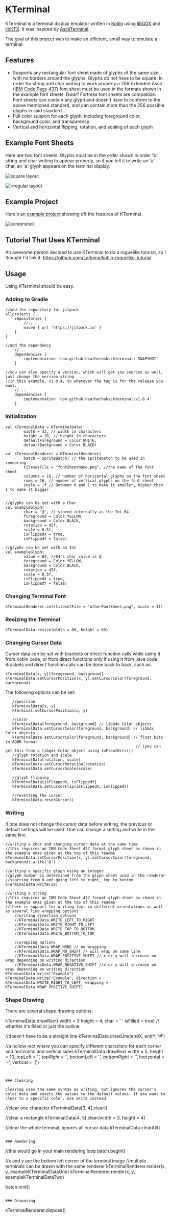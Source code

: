 # KTerminal

KTerminal is a terminal display emulator written in [Kotlin](https://kotlinlang.org/) using [libGDX](http://libgdx.badlogicgames.com/) and [libKTX](https://libktx.github.io/). It was inspired by [AsciiTerminal](https://github.com/julianmaster/AsciiTerminal).

The goal of this project was to make an efficient, small way to emulate a terminal.

## Features

- Supports any rectangular font sheet made of glyphs of the same size, with no borders around the glyphs. Glyphs do not have to be square. In order for string and char writing to work properly a 256 Extended Ascii ([IBM Code Page 437](https://en.wikipedia.org/wiki/Code_page_437)) font sheet must be used in the formats shown in the example font sheets. Dwarf Fortress font sheets are compatible. Font sheets can contain any glyph and doesn't have to conform to the above mentioned standard, and can contain more than the 256 possible glyphs in said standard.
- Full color support for each glyph, including foreground color, background color, and transparency.
- Vertical and horizontal flipping, rotation, and scaling of each glyph

## Example Font Sheets
Here are two font sheets. Glyphs must be in the order shown in order for string and char writing to appear properly, so if you tell it to write an 'a' char, an 'a' glyph appears on the terminal display.

![square layout](https://i.imgur.com/KkSCL0d.png)

![irregular layout](https://i.imgur.com/lSbFY2n.png)

## Example Project
Here's an [example project](https://github.com/heatherhaks/KTerminalColorPicker/) showing off the features of KTerminal.

![screenshot](https://i.imgur.com/p7YSawF.gif)

## Tutorial That Uses KTerminal

An awesome person decided to use KTerminal to do a roguelike tutorial, so I thought I'd link it: https://github.com/Larkenx/kotlin-roguelike-tutorial

## Usage

Using KTerminal should be easy.

### Adding to Gradle

```
//add the repository for jitpack
allprojects {
    repositories {
        //...
        maven { url 'https://jitpack.io' }
    }
}

//add the dependency
    //...
    dependencies {
        implementation 'com.github.heatherhaks:kterminal:-SNAPSHOT'
    }
    
//you can also specify a version, which will get you sources as well, just change the version string
//in this example, v1.0.4, to whatever the tag is for the release you want.
    //...
    dependencies {
        implementation 'com.github.heatherhaks:kterminal:v1.0.4'
    }
```

### Initialization

```
val kTerminalData = KTerminalData(
        width = 33, // width in characters
        height = 20, // height in characters
        defaultForeground = Color.WHITE,
        defaultBackground = Color.BLACK)

val kTerminalRenderer = KTerminalRenderer(
        batch = spriteBatch) // the spritebatch to be used in rendering
        tilesetFile = "fontSheetName.png", //the name of the font sheet
        columns = 16, // number of horizontal glyphs on the font sheet
        rows = 16, // number of vertical glyphs on the font sheet
        scale = 1f // Between 0 and 1 to make it smaller, higher than 1 to make it bigger
        
        
//glyphs can be set with a Char
val exampleGlyph(
        char = '@', // stored internally as the Int 64
        foreground = Color.YELLOW,
        background = Color.BLACK,
        rotation = 45f,
        scale = 0.5f,
        isFlippedX = true,
        isFlippedY = false)

//glyphs can be set with an Int
val exampleGlyph(
        value = 64, //64's char value is @
        foreground = Color.YELLOW,
        background = Color.BLACK,
        rotation = 45f,
        scale = 0.5f,
        isFlippedX = true,
        isFlippedY = false)
```

### Changing Terminal Font
```
kTerminalRenderer.set(tilesetFile = "otherFontSheet.png", scale = 1f)
```

### Resizing the Terminal
```
kTerminalData.resize(width = 80, height = 60)
```

### Changing Cursor Data

Cursor data can be set with brackets or direct function calls while using it from Kotlin code, or from direct functions only if using it from Java code. Brackets and direct function calls can be done back to back, such as:

```
kTerminalData[x, y][foreground, background]
kTerminalData.setCursorPosition(x, y).setCursorColor(foreground, background)
```
The following options can be set:

```
   //position
   kTerminalData[x, y]
   kTerminal.setCursorPosition(x, y)
   
   //color
   kTerminalData[foreground, background] // libGdx Color objects
   kTerminalData.setCursorColor(foreground, background) // libGdx Color objects
   kTerminalData.setCursorColor(foreground, background) // float bits in AGBR format 
                                                         // (you can get this from a libgdx Color object using toFloatBits())
   //glyph rotation and scale
   kTerminalData[rotation, scale]
   kTerminalData.setCursorRotation(rotation)
   kTerminalData.setCursorScale(scale)
   
   //glyph flipping
   kTerminalData[isFlippedX, isFlippedY]
   kTerminalData.setCursorFlip(isFlippedX, isFlippedY)
   
   //resetting the cursor
   kTerminalData.resetCursor()
```

### Writing

If one does not change the cursor data before writing, the previous or default settings will be used. One can change a setting and write in the same line.

```
//writing a char and changing cursor data at the same time
//this requires an IBM Code Sheet 437 format glyph sheet as shown in the example ones given at the top of this readme
kTerminalData.setCursorPosition(x, y).setCursorColor(foreground, background).write('@')

//writing a specific glyph using an integer
//glyph number is determined from the glyph sheet used in the renderer
//starting from 0 and going left to right, top to bottom
kTerminalData.write(28)

//writing a string
//this requires an IBM Code Sheet 437 format glyph sheet as shown in the example ones given at the top of this readme
//there is support for writing text in different orientations as well as several line wrapping options
    //writing direction options
    //KTerminalData.WRITE_LEFT_TO_RIGHT
    //KTerminalData.WRITE_RIGHT_TO_LEFT
    //KTerminalData.WRITE_TOP_TO_BOTTOM
    //KTerminalData.WRITE_BOTTOM_TO_TOP
    
    //wrapping options
    //KTerminalData.WRAP_NONE // no wrapping
    //KTerminalData.WRAP_NO_SHIFT // will wrap on same line
    //KTerminalData.WRAP_POSITIVE_SHIFT // x or y will increase on wrap depending on writing direction
    //KTerminalsData.WRAP_NEGATIVE_SHIFT //x or y will increase on wrap depending on writing direction
KTerminalData.write("Example")
kTerminalData.write("Example", direction = KTerminalData.WRITE_RIGHT_TO_LEFT, wrapping = KTerminalData.WRAP_POSITIVE_SHIFT)
```

### Shape Drawing

There are several shape drawing options:

kTerminalData.drawRect(
        width = 3
        height = 4,
        char = ' '
        isFilled = true) // whether it's filled or just the outline
        
//doesn't have to be a straight line
kTerminalData.drawLine(endX, endY, '#')

//a hollow rect where you can specify different characters for each corner and horizontal and vertical sides
kTerminalData.drawBox(
        width = 5,
        height = 10,
        topLeft = '*',
        topRight = '*',
        bottomLeft = '*',
        bottomRight = '*',
        horizontal = '-',
        vertical = '|')
```


### Clearing

Clearing uses the same syntax as writing, but ignores the cursor's color data and resets the values to the default values. If you want to clear to a specific color, use write instead.

```
//clear one character
kTerminalData[3, 4].clear()

//clear a rectangle
kTerminalData[4, 5].clear(width = 3, height = 4)

//clear the whole terminal, ignores all cursor data
kTerminalData.clearAll()
```

### Rendering

```
//this would go in your main rendering loop
batch.begin()

//x and y are the bottom left corner of the terminal image
//multiple terminals can be drawn with the same renderer
kTerminalRenderer.render(x, y, exampleKTerminalDataOne)
kTerminalRenderer.render(x, y, exampleKTerminalDataTwo)

batch.end()
```

### Disposing

```
kTerminalRenderer.dispose()
```

